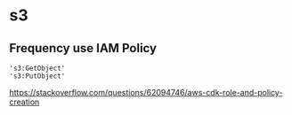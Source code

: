 # s3

## Frequency use IAM Policy

```s3_IAM
's3:GetObject'
's3:PutObject'
```
https://stackoverflow.com/questions/62094746/aws-cdk-role-and-policy-creation